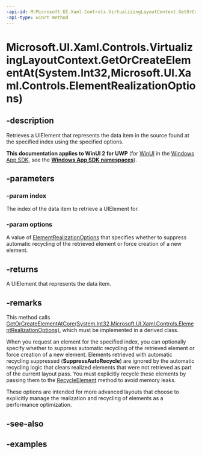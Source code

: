 ```yaml
---
-api-id: M:Microsoft.UI.Xaml.Controls.VirtualizingLayoutContext.GetOrCreateElementAt(System.Int32,Microsoft.UI.Xaml.Controls.ElementRealizationOptions)
-api-type: winrt method
---
```


# Microsoft.UI.Xaml.Controls.VirtualizingLayoutContext.GetOrCreateElementAt(System.Int32,Microsoft.UI.Xaml.Controls.ElementRealizationOptions)

<!--
public Windows.UI.Xaml.UIElement GetOrCreateElementAt (int index, Microsoft.UI.Xaml.Controls.ElementRealizationOptions options);
-->

## -description

Retrieves a UIElement that represents the data item in the source found at the specified index using the specified options.

**This documentation applies to WinUI 2 for UWP** (for [WinUI](/windows/apps/winui/winui3/) in the [Windows App SDK](/windows/apps/windows-app-sdk/), see the **[Windows App SDK namespaces](/windows/windows-app-sdk/api/winrt/)**).

## -parameters

### -param index

The index of the data item to retrieve a UIElement for.

### -param options

A value of [ElementRealizationOptions](elementrealizationoptions.md) that specifies whether to suppress automatic recycling of the retrieved element or force creation of a new element.

## -returns

A UIElement that represents the data item.

## -remarks

This method calls [GetOrCreateElementAtCore(System.Int32,Microsoft.UI.Xaml.Controls.ElementRealizationOptions)](virtualizinglayoutcontext_getorcreateelementatcore_440237553.md), which must be implemented in a derived class.

When you request an element for the specified index, you can optionally specify whether to suppress automatic recycling of the retrieved element or force creation of a new element. Elements retrieved with automatic recycling suppressed (**SuppressAutoRecycle**) are ignored by the automatic recycling logic that clears realized elements that were not retrieved as part of the current layout pass. You must explicitly recycle these elements by passing them to the [RecycleElement](virtualizinglayoutcontext_recycleelement_37257770.md) method to avoid memory leaks.

These options are intended for more advanced layouts that choose to explicitly manage the realization and recycling of elements as a performance optimization.

## -see-also

## -examples

